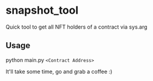 # snapshot_tool
Quick tool to get all NFT holders of a contract via sys.arg

## Usage

python main.py `<Contract Address>`

It'll take some time, go and grab a coffee :)
